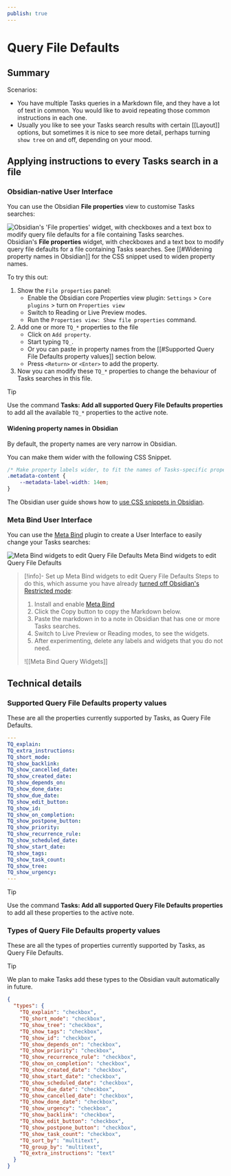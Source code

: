 ```yaml
---
publish: true
---
```


# Query File Defaults

## Summary

Scenarios:

- You have multiple Tasks queries in a Markdown file, and they have a lot of
  text in common. You would like to avoid repeating those common instructions in
  each one.
- Usually you like to see your Tasks search results with certain [[Layout]]
  options, but sometimes it is nice to see more detail, perhaps turning
  `show tree` on and off, depending on your mood.

## Applying instructions to every Tasks search in a file

### Obsidian-native User Interface

You can use the Obsidian **File properties** view to customise Tasks searches:

![Obsidian's 'File properties' widget, with checkboxes and a text box to modify query file defaults for a file containing Tasks searches.](../images/query-file-defaults-file-properties-controls.png)
<span class="caption">Obsidian's **File properties** widget, with checkboxes and a text box to modify query file defaults for a file containing Tasks searches. See [[#Widening property names in Obsidian]] for the CSS snippet used to widen property names.</span>

To try this out:

1. Show the `File properties` panel:
    - Enable the Obsidian core Properties view plugin: `Settings` > `Core plugins` > turn on `Properties view`
    - Switch to Reading or Live Preview modes.
    - Run the `Properties view: Show file properties` command.
2. Add one or more `TQ_*` properties to the file
    - Click on `Add property`.
    - Start typing `TQ_`.
    - Or you can paste in property names from the [[#Supported Query File Defaults property values]] section below.
    - Press `<Return>` or `<Enter>` to add the property.
3. Now you can modify these `TQ_*` properties to change the behaviour of Tasks searches in this file.

> [!tip]
> Use the command **Tasks: Add all supported Query File Defaults properties** to add all the available `TQ_*` properties to the active note.

#### Widening property names in Obsidian

By default, the property names are very narrow in Obsidian.

You can make them wider with the following CSS Snippet.

<!-- snippet: resources/sample_vaults/Tasks-Demo/.obsidian/snippets/widen-property-labels.css -->
```css
/* Make property labels wider, to fit the names of Tasks-specific properties */
.metadata-content {
    --metadata-label-width: 14em;
}
```
<!-- endSnippet -->

The Obsidian user guide shows how to [use CSS snippets in Obsidian](https://help.obsidian.md/How+to/Add+custom+styles#Use+Themes+and+or+CSS+snippets).

### Meta Bind User Interface

You can use the [Meta Bind](https://obsidian.md/plugins?search=Meta%20Bind) plugin to create a User Interface to easily change your Tasks searches:

![Meta Bind widgets to edit Query File Defaults](../images/query-file-defaults-meta-bind-controls.png)
<span class="caption">Meta Bind widgets to edit Query File Defaults</span>

> [!info]- Set up Meta Bind widgets to edit Query File Defaults
> Steps to do this, which assume you have already [turned off Obsidian's Restricted mode](https://help.obsidian.md/Extending+Obsidian/Plugin+security):
>
> 1. Install and enable [Meta Bind](https://obsidian.md/plugins?search=Meta%20Bind)
> 2. Click the Copy button to copy the Markdown below.
> 3. Paste the markdown in to a note in Obsidian that has one or more Tasks searches.
> 4. Switch to Live Preview or Reading modes, to see the widgets.
> 5. After experimenting, delete any labels and widgets that you do not need.
>
> ![[Meta Bind Query Widgets]]

## Technical details

### Supported Query File Defaults property values

These are all the properties currently supported by Tasks, as Query File Defaults.

<!-- snippet: DocsSamplesForDefaults.test.DocsSamplesForDefaults_supported-properties-empty.approved.yaml -->
```yaml
---
TQ_explain:
TQ_extra_instructions:
TQ_short_mode:
TQ_show_backlink:
TQ_show_cancelled_date:
TQ_show_created_date:
TQ_show_depends_on:
TQ_show_done_date:
TQ_show_due_date:
TQ_show_edit_button:
TQ_show_id:
TQ_show_on_completion:
TQ_show_postpone_button:
TQ_show_priority:
TQ_show_recurrence_rule:
TQ_show_scheduled_date:
TQ_show_start_date:
TQ_show_tags:
TQ_show_task_count:
TQ_show_tree:
TQ_show_urgency:
---
```
<!-- endSnippet -->

> [!tip]
> Use the command **Tasks: Add all supported Query File Defaults properties** to add all these properties to the active note.

### Types of Query File Defaults property values

These are all the types of properties currently supported by Tasks, as Query
File Defaults.

> [!tip]
> We plan to make Tasks add these types to the Obsidian vault automatically in
> future.

```json
{
  "types": {
    "TQ_explain": "checkbox",
    "TQ_short_mode": "checkbox",
    "TQ_show_tree": "checkbox",
    "TQ_show_tags": "checkbox",
    "TQ_show_id": "checkbox",
    "TQ_show_depends_on": "checkbox",
    "TQ_show_priority": "checkbox",
    "TQ_show_recurrence_rule": "checkbox",
    "TQ_show_on_completion": "checkbox",
    "TQ_show_created_date": "checkbox",
    "TQ_show_start_date": "checkbox",
    "TQ_show_scheduled_date": "checkbox",
    "TQ_show_due_date": "checkbox",
    "TQ_show_cancelled_date": "checkbox",
    "TQ_show_done_date": "checkbox",
    "TQ_show_urgency": "checkbox",
    "TQ_show_backlink": "checkbox",
    "TQ_show_edit_button": "checkbox",
    "TQ_show_postpone_button": "checkbox",
    "TQ_show_task_count": "checkbox",
    "TQ_sort_by": "multitext",
    "TQ_group_by": "multitext",
    "TQ_extra_instructions": "text"
  }
}
```
